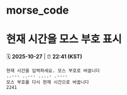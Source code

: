 # morse_code
# 현재 시간을 모스 부호 표시
<!-- MORSE_TIME_START -->
🗓️ **2025-10-27** | ⏰ **22:41 (KST)**

```
현재 시간을 입력하세요. 모스 부호로 바꿉니다
..--- ..--- ....- .----
모스 부호를 다시 현재 시간으로 바꿉니다
2241
```
<!-- MORSE_TIME_END -->
